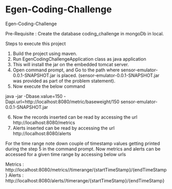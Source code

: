 # Egen-Coding-Challenge
Egen-Coding-Challenge

Pre-Requisite : Create the database coding_challenge in mongoDb in local.

Steps to execute this project
1. Build the project using maven.
2. Run EgenCodingChallengeApplication class as java application 
3. This will install the jar on the embedded tomcat server.
4. Open command prompt, and Go to the path where sensor-emulator-0.0.1-SNAPSHOT.jar is placed. (sensor-emulator-0.0.1-SNAPSHOT.jar was provided as part of the problem statement). 
5. Now execute the below command

java -jar -Dbase.value=150 -Dapi.url=http://localhost:8080/metric/baseweight/150 sensor-emulator-0.0.1-SNAPSHOT.jar

6. Now the records inserted can be read by accessing the url http://localhost:8080/metrics
7. Alerts inserted can be read by accessing the url http://localhost:8080/alerts


For the time range note down couple of timestamp values getting printed during the step 5 in the command prompt.
Now metrics and alerts can be accessed for a given time range by accessing below urls

Metrics : http://localhost:8080/metrics//timerange/{startTimeStamp}/{endTimeStamp}
Alerts  : http://localhost:8080/alerts//timerange/{startTimeStamp}/{endTimeStamp}
